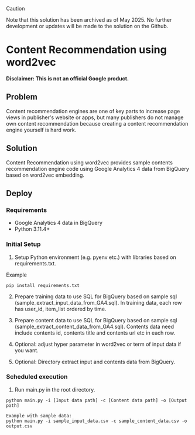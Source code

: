 <!--
Copyright 2023 Google LLC

Licensed under the Apache License, Version 2.0 (the "License");
you may not use this file except in compliance with the License.
You may obtain a copy of the License at

      http://www.apache.org/licenses/LICENSE-2.0

Unless required by applicable law or agreed to in writing, software
distributed under the License is distributed on an "AS IS" BASIS,
WITHOUT WARRANTIES OR CONDITIONS OF ANY KIND, either express or implied.
See the License for the specific language governing permissions and
limitations under the License.
-->

> [!CAUTION]
> Note that this solution has been archived as of May 2025.
> No further development or updates will be made to the solution on the Github.

# Content Recommendation using word2vec

**Disclaimer: This is not an official Google product.**

## Problem
Content recommendation engines are one of key parts to increase page views in
publisher's website or apps, but many publishers do not manage own content
recommendation because creating a content recommendation engine yourself is
hard work.

## Solution
Content Recommendation using word2vec provides sample contents recommendation
engine code using Google Analytics 4 data from BigQuery based on word2vec
embedding.

## Deploy
### Requirements
- Google Analytics 4 data in BigQuery
- Python 3.11.4+

### Initial Setup
1. Setup Python environment (e.g. pyenv etc.) with libraries based on requirements.txt.

Example
```
pip install requirements.txt
```

2. Prepare training data to use SQL for BigQuery based on sample sql
 (sample_extract_input_data_from_GA4.sql). In training data, each row has
user_id, item_list ordered by time.

3. Prepare content data to use SQL for BigQuery based on sample sql
 (sample_extract_content_data_from_GA4.sql). Contents data need include
 contents id, contents title and contents url etc in each row.

4. Optional: adjust hyper parameter in word2vec or term of input data if you
want.

5. Optional: Directory extract input and contents data from BigQuery.

### Scheduled execution
1. Run main.py in the root directory.
```
python main.py -i [Input data path] -c [Content data path] -o [Output path]

Example with sample data:
python main.py -i sample_input_data.csv -c sample_content_data.csv -o output.csv
```

